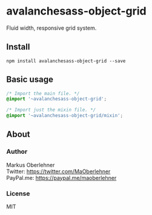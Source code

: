 # avalanchesass-object-grid
Fluid width, responsive grid system.

## Install
```
npm install avalanchesass-object-grid --save
```

## Basic usage
```css
/* Import the main file. */
@import '~avalanchesass-object-grid';

/* Import just the mixin file. */
@import '~avalanchesass-object-grid/mixin';
```

## About
### Author
Markus Oberlehner  
Twitter: https://twitter.com/MaOberlehner  
PayPal.me: https://paypal.me/maoberlehner

### License
MIT
